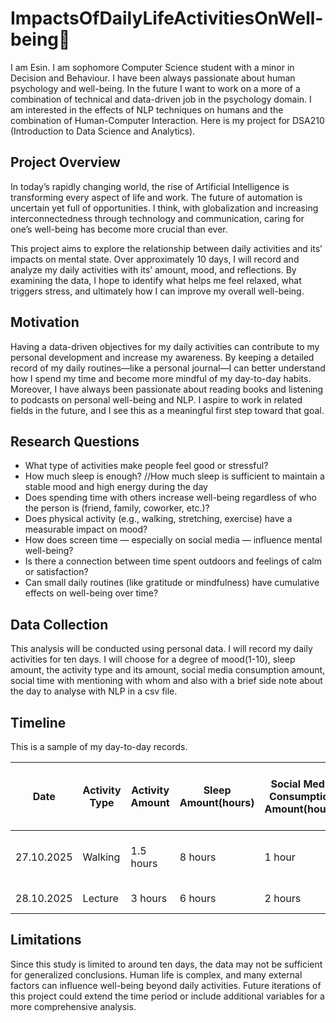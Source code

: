 # ImpactsOfDailyLifeActivitiesOnWell-being💖
I am Esin. I am sophomore Computer Science student with a minor in Decision and Behaviour. I have been always passionate about human psychology and well-being. In the future I want to work on a more of a combination of technical and data-driven job in the psychology domain. I am interested in the effects of NLP techniques on humans and the combination of Human-Computer Interaction.
Here is my project for DSA210 (Introduction to Data Science and Analytics).

## Project Overview

In today’s rapidly changing world, the rise of Artificial Intelligence is transforming every aspect of life and work. The future of automation is uncertain yet full of opportunities. I think, with globalization and increasing interconnectedness through technology and communication, caring for one’s well-being has become more crucial than ever.

This project aims to explore the relationship between daily activities and its’ impacts on mental state. Over approximately 10 days, I will record and analyze my daily activities with its’ amount, mood, and reflections. By examining the data, I hope to identify what helps me feel relaxed, what triggers stress, and ultimately how I can improve my overall well-being.

## Motivation

Having a data-driven objectives for my daily activities can contribute to my personal development and increase my awareness. By keeping a detailed record of my daily routines—like a personal journal—I can better understand how I spend my time and become more mindful of my day-to-day habits. Moreover, I have always been passionate about reading books and listening to podcasts on personal well-being and NLP. I aspire to work in related fields in the future, and I see this as a meaningful first step toward that goal.

## Research Questions

- What type of activities make people feel good or stressful?
- How much sleep is enough? //How much sleep is sufficient to maintain a stable mood and high energy during the day
- Does spending time with others increase well-being regardless of who the person is (friend, family, coworker, etc.)?
- Does physical activity (e.g., walking, stretching, exercise) have a measurable impact on mood?
- How does screen time — especially on social media — influence mental well-being?
- Is there a connection between time spent outdoors and feelings of calm or satisfaction?
- Can small daily routines (like gratitude or mindfulness) have cumulative effects on well-being over time?

## Data Collection

This analysis will be conducted using personal data. I will record my daily activities for ten days. I will choose for a degree of mood(1-10), sleep amount, the activity type and its amount, social media consumption amount, social time with mentioning with whom and also with a brief side note about the day to analyse with NLP in a csv file.

## Timeline

This is a sample of my day-to-day records.

| Date | Activity Type | Activity Amount | Sleep Amount(hours) | Social Media Consumption Amount(hours) | Social time and with whom | Side Note |
| --- | --- | --- | --- | --- | --- | --- |
| 27.10.2025 | Walking | 1.5 hours | 8 hours | 1 hour | 2 hours-close friend | Felt relaxed and productive |
| 28.10.2025 | Lecture | 3 hours | 6 hours | 2 hours | NaN | Felt Stressed |

## Limitations

Since this study is limited to around ten days, the data may not be sufficient for generalized conclusions. Human life is complex, and many external factors can influence well-being beyond daily activities. Future iterations of this project could extend the time period or include additional variables for a more comprehensive analysis.




